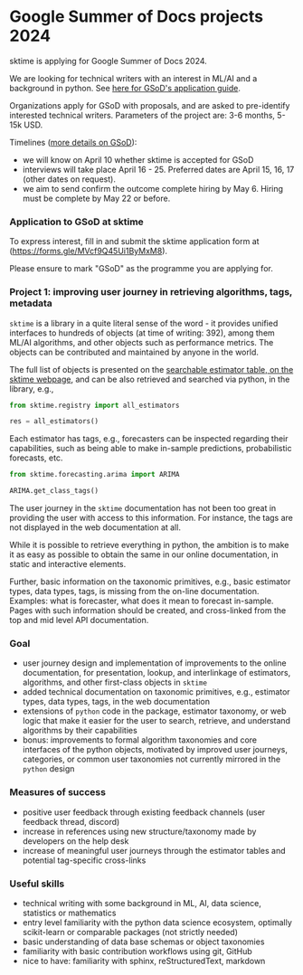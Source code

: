 # Google Summer of Docs projects 2024

sktime is applying for Google Summer of Docs 2024.

We are looking for technical writers with an interest in ML/AI and a background in python.
See [here for GSoD's application guide](https://developers.google.com/season-of-docs/docs/tech-writer-guide).

Organizations apply for GSoD with proposals, and are asked to pre-identify interested technical writers.
Parameters of the project are: 3-6 months, 5-15k USD.

Timelines ([more details on GSoD](https://developers.google.com/season-of-docs/docs/timeline)):

* we will know on April 10 whether sktime is accepted for GSoD
* interviews will take place April 16 - 25. Preferred dates are April 15, 16, 17 (other dates on request).
* we aim to send confirm the outcome complete hiring by May 6. Hiring must be complete by May 22 or before.

### Application to GSoD at sktime

To express interest, fill in and submit the sktime application form at (https://forms.gle/MVcf9Q45Ui1ByMxM8).

Please ensure to mark "GSoD" as the programme you are applying for.


### Project 1: improving user journey in retrieving algorithms, tags, metadata

`sktime` is a library in a quite literal sense of the word - it provides unified interfaces to hundreds of objects (at time of writing: 392),
among them ML/AI algorithms, and other objects such as performance metrics. The objects can be contributed and maintained by anyone in the world.

The full list of objects is presented on the [searchable estimator table, on the sktime webpage](https://www.sktime.net/en/latest/estimator_overview.html),
and can be also retrieved and searched via python, in the library, e.g.,

```python
from sktime.registry import all_estimators

res = all_estimators()
```

Each estimator has tags, e.g., forecasters can be inspected regarding their capabilities, such as being able to make in-sample predictions, probabilistic forecasts, etc.

```python
from sktime.forecasting.arima import ARIMA

ARIMA.get_class_tags()
```

The user journey in the `sktime` documentation has not been too great in providing the user with access to this information.
For instance, the tags are not displayed in the web documentation at all.

While it is possible to retrieve everything in python, the ambition is to make it as easy as possible to obtain the same in our online documentation, in static and interactive elements.

Further, basic information on the taxonomic primitives, e.g., basic estimator types, data types, tags, is missing from the on-line documentation. Examples: what is forecaster, what does it mean to forecast in-sample.
Pages with such information should be created, and cross-linked from the top and mid level API documentation.

### Goal

* user journey design and implementation of improvements to the online documentation, for presentation, lookup, and interlinkage of estimators, algorithms, and other first-class objects in `sktime`
* added technical documentation on taxonomic primitives, e.g., estimator types, data types, tags, in the web documentation
* extensions of `python` code in the package, estimator taxonomy, or web logic that make it easier for the user to search, retrieve, and understand algorithms by their capabilities
* bonus: improvements to formal algorithm taxonomies and core interfaces of the python objects, motivated by improved user journeys, categories, or common user taxonomies not currently mirrored in the `python` design

### Measures of success

* positive user feedback through existing feedback channels (user feedback thread, discord)
* increase in references using new structure/taxonomy made by developers on the help desk
* increase of meaningful user journeys through the estimator tables and potential tag-specific cross-links

### Useful skills

* technical writing with some background in ML, AI, data science, statistics or mathematics
* entry level familiarity with the python data science ecosystem, optimally scikit-learn or comparable packages (not strictly needed)
* basic understanding of data base schemas or object taxonomies
* familiarity with basic contribution workflows using git, GitHub
* nice to have: familiarity with sphinx, reStructuredText, markdown

